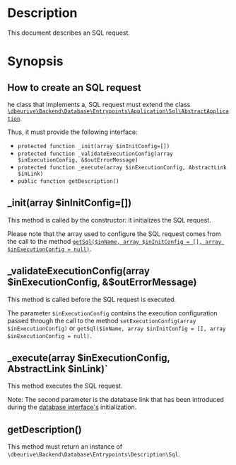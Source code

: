 # Description

This document describes an SQL request.

# Synopsis

## How to create an SQL request

he class that implements a, SQL request must extend the class [`\dbeurive\Backend\Database\Entrypoints\Application\Sql\AbstractApplication`](https://github.com/dbeurive/backend/blob/master/src/Database/Entrypoints/Application/Sql/AbstractApplication.php).

Thus, it must provide the following interface:

* `protected function _init(array $inInitConfig=[])`
* `protected function _validateExecutionConfig(array $inExecutionConfig, &$outErrorMessage)`
* `protected function _execute(array $inExecutionConfig, AbstractLink $inLink)`    
* `public function getDescription()`

## _init(array $inInitConfig=[])

This method is called by the constructor: it initializes the SQL request.

Please note that the array used to configure the SQL request comes from the call to the method [`getSql($inName, array $inInitConfig = [], array $inExecutionConfig = null)`](https://github.com/dbeurive/backend/blob/master/src/Database/DatabaseInterface.php).
    
## _validateExecutionConfig(array $inExecutionConfig, &$outErrorMessage)

This method is called before the SQL request is executed.

The parameter `$inExecutionConfig` contains the execution configuration passed through the call to the method `setExecutionConfig(array $inExecutionConfig)` or `getSql($inName, array $inInitConfig = [], array $inExecutionConfig = null)`.

## _execute(array $inExecutionConfig, AbstractLink $inLink)`

This method executes the SQL request.

Note: The second parameter is the database link that has been introduced during the [database interface's](https://github.com/dbeurive/backend/tree/master/src/Database) initialization.

## getDescription()

This method must return an instance of `\dbeurive\Backend\Database\Entrypoints\Description\Sql`.



